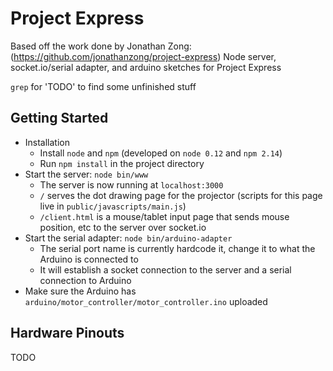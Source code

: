 # Project Express
Based off the work done by Jonathan Zong: (https://github.com/jonathanzong/project-express)
Node server, socket.io/serial adapter, and arduino sketches for Project Express

`grep` for 'TODO' to find some unfinished stuff
   
## Getting Started
* Installation
  * Install `node` and `npm` (developed on `node 0.12` and `npm 2.14`)
  * Run `npm install` in the project directory
* Start the server: `node bin/www`
  * The server is now running at `localhost:3000`
  * `/` serves the dot drawing page for the projector (scripts for this page live in `public/javascripts/main.js`)
  * `/client.html` is a mouse/tablet input page that sends mouse position, etc to the server over socket.io
* Start the serial adapter: `node bin/arduino-adapter`
  * The serial port name is currently hardcode it, change it to what the Arduino is connected to
  * It will establish a socket connection to the server and a serial connection to Arduino
* Make sure the Arduino has `arduino/motor_controller/motor_controller.ino` uploaded

## Hardware Pinouts

TODO
